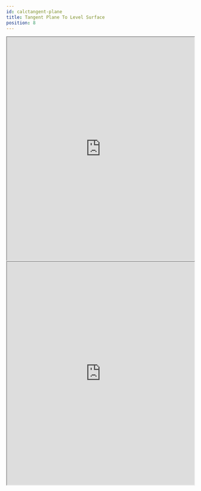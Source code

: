 ```yaml
---
id: calctangent-plane
title: Tangent Plane To Level Surface
position: 8
---
```


<iframe src='https://ocw.mit.edu/courses/mathematics/18-02sc-multivariable-calculus-fall-2010/2.-partial-derivatives/part-b-chain-rule-gradient-and-directional-derivatives/session-37-example/MIT18_02SC_we_17_comb.pdf' width="100%" height="600"></iframe>

<br />

<iframe src='https://users.math.msu.edu/users/bellro/lb220sp11homework/s11.pdf' width="100%" height="600"></iframe>

